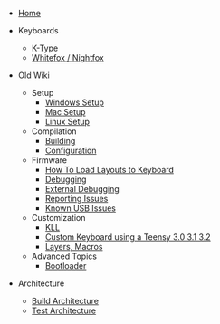 - [Home](README.md)

* Keyboards

  - [K-Type](Keyboards/K-Type.md)
  - [Whitefox / Nightfox](Keyboards/WhiteFox.md)

* Old Wiki

  - Setup
    - [Windows Setup](WindowsSetup.md)
    - [Mac Setup](MacSetup.md)
    - [Linux Setup](LinuxSetup.md)
  - Compilation
    - [Building](Building.md)
    - [Configuration](Configuration.md)
  - Firmware
    - [How To Load Layouts to Keyboard](Loading.md)
    - [Debugging](Debugging.md)
    - [External Debugging](UARTDebugging.md)
    - [Reporting Issues](ReportingIssues.md)
    - [Known USB Issues](Issues.md)
  - Customization
    - [KLL](Kll.md)
    - [Custom Keyboard using a Teensy 3.0 3.1 3.2](Teensy.md)
    - [Layers, Macros](Layers.md)
  - Advanced Topics
    - [Bootloader](Bootloader.md)

* Architecture

  - [Build Architecture](BuildArchitecture.md)
  - [Test Architecture](TestArchitecture.md)
